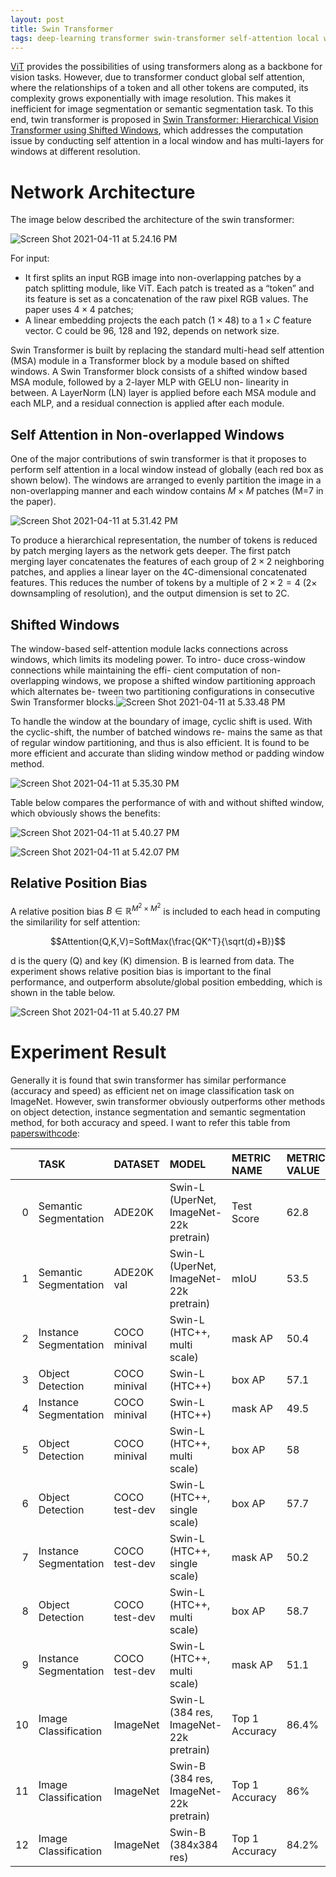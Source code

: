 ```yaml
---
layout: post
title: Swin Transformer
tags: deep-learning transformer swin-transformer self-attention local window shifted-window cyclic-shift object-detection image-classification instance-segmentation semantic-segmentation
---
```

[ViT](vit/) provides the possibilities of using transformers along as a backbone for vision tasks. However, due to transformer conduct global self attention, where the relationships of a token and all other tokens are computed, its complexity grows exponentially with image resolution. This makes it inefficient for image segmentation or semantic segmentation task. To this end, twin transformer is proposed in  [Swin Transformer: Hierarchical Vision Transformer using Shifted Windows](https://arxiv.org/abs/2103.14030), which addresses the computation issue by conducting self attention in a local window and has multi-layers for windows at different resolution.

# Network Architecture

The image below described the architecture of the swin transformer:

![Screen Shot 2021-04-11 at 5.24.16 PM](https://raw.githubusercontent.com/zhangtemplar/zhangtemplar.github.io/master/uPic/2021_04_11_17_24_24_Screen%20Shot%202021-04-11%20at%205.24.16%20PM.png)

For input:

- It first splits an input RGB image into non-overlapping patches by a patch splitting module, like ViT. Each patch is treated as a “token” and its feature is set as a concatenation of the raw pixel RGB values. The paper uses $4\times4$ patches;
- A linear embedding projects the each patch ($1\times48$) to a $1\times C$ feature vector. C could be 96, 128 and 192, depends on network size.

Swin Transformer is built by replacing the standard multi-head self attention (MSA) module in a Transformer block by a module based on shifted windows. A Swin Transformer block consists of a shifted window based MSA module, followed by a 2-layer MLP with GELU non- linearity in between. A LayerNorm (LN) layer is applied before each MSA module and each MLP, and a residual connection is applied after each module.

## Self Attention in Non-overlapped Windows

One of the major contributions of swin transformer is that it proposes to perform self attention in a local window instead of globally (each red box as shown below). The windows are arranged to evenly partition the image in a non-overlapping manner and each window contains $M\times M$ patches (M=7 in the paper).

![Screen Shot 2021-04-11 at 5.31.42 PM](https://raw.githubusercontent.com/zhangtemplar/zhangtemplar.github.io/master/uPic/2021_04_11_17_31_44_Screen%20Shot%202021-04-11%20at%205.31.42%20PM.png)

To produce a hierarchical representation, the number of tokens is reduced by patch merging layers as the network gets deeper. The first patch merging layer concatenates the features of each group of $2\times2$ neighboring patches, and applies a linear layer on the 4C-dimensional concatenated features. This reduces the number of tokens by a multiple of $2\times2=4$ (2× downsampling of resolution), and the output dimension is set to 2C.

## Shifted Windows

The window-based self-attention module lacks connections across windows, which limits its modeling power. To intro- duce cross-window connections while maintaining the effi- cient computation of non-overlapping windows, we propose a shifted window partitioning approach which alternates be- tween two partitioning configurations in consecutive Swin Transformer blocks.![Screen Shot 2021-04-11 at 5.33.48 PM](https://raw.githubusercontent.com/zhangtemplar/zhangtemplar.github.io/master/uPic/2021_04_11_17_33_50_Screen%20Shot%202021-04-11%20at%205.33.48%20PM.png)

To handle the window at the boundary of image, cyclic shift is used. With the cyclic-shift, the number of batched windows re- mains the same as that of regular window partitioning, and thus is also efficient. It is found to be more efficient and accurate than sliding window method or padding window method.

![Screen Shot 2021-04-11 at 5.35.30 PM](https://raw.githubusercontent.com/zhangtemplar/zhangtemplar.github.io/master/uPic/2021_04_11_17_35_34_Screen%20Shot%202021-04-11%20at%205.35.30%20PM.png)

Table below compares the performance of with and without shifted window, which obviously shows the benefits:

![Screen Shot 2021-04-11 at 5.40.27 PM](https://raw.githubusercontent.com/zhangtemplar/zhangtemplar.github.io/master/uPic/2021_04_11_17_41_15_2021_04_11_17_40_32_Screen%20Shot%202021-04-11%20at%205.40.27%20PM.png)

![Screen Shot 2021-04-11 at 5.42.07 PM](https://raw.githubusercontent.com/zhangtemplar/zhangtemplar.github.io/master/uPic/2021_04_11_17_42_49_2021_04_11_17_42_09_Screen%20Shot%202021-04-11%20at%205.42.07%20PM.png)

## Relative Position Bias

A relative position bias $B\in\mathbb{R}^{M^2\times M^2}$ is included to each head in computing the similarility for self attention:

$$Attention(Q,K,V)=SoftMax(\frac{QK^T}{\sqrt(d)+B})$$

d is the query (Q) and key (K) dimension. B is learned from data. The experiment shows relative position bias is important to the final performance, and outperform absolute/global position embedding, which is shown in the table below.

![Screen Shot 2021-04-11 at 5.40.27 PM](https://raw.githubusercontent.com/zhangtemplar/zhangtemplar.github.io/master/uPic/2021_04_11_17_43_57_2021_04_11_17_41_15_2021_04_11_17_40_32_Screen%20Shot%202021-04-11%20at%205.40.27%20PM.png)

# Experiment Result

Generally it is found that swin transformer has similar performance (accuracy and speed) as efficient net on image classification task on ImageNet. However, swin transformer obviously outperforms other methods on object detection, instance segmentation and semantic segmentation method, for both accuracy and speed. I want to refer this table from [paperswithcode](https://paperswithcode.com/paper/swin-transformer-hierarchical-vision):

|      | TASK                  | DATASET       | MODEL                                   | METRIC NAME    | METRIC VALUE | GLOBAL RANK |
| ---: | :-------------------- | :------------ | :-------------------------------------- | :------------- | :----------- | :---------- |
|    0 | Semantic Segmentation | ADE20K        | Swin-L (UperNet, ImageNet-22k pretrain) | Test Score     | 62.8         | # 1         |
|    1 | Semantic Segmentation | ADE20K val    | Swin-L (UperNet, ImageNet-22k pretrain) | mIoU           | 53.5         | # 1         |
|    2 | Instance Segmentation | COCO minival  | Swin-L (HTC++, multi scale)             | mask AP        | 50.4         | # 1         |
|    3 | Object Detection      | COCO minival  | Swin-L (HTC++)                          | box AP         | 57.1         | # 2         |
|    4 | Instance Segmentation | COCO minival  | Swin-L (HTC++)                          | mask AP        | 49.5         | # 2         |
|    5 | Object Detection      | COCO minival  | Swin-L (HTC++, multi scale)             | box AP         | 58           | # 1         |
|    6 | Object Detection      | COCO test-dev | Swin-L (HTC++, single scale)            | box AP         | 57.7         | # 2         |
|    7 | Instance Segmentation | COCO test-dev | Swin-L (HTC++, single scale)            | mask AP        | 50.2         | # 2         |
|    8 | Object Detection      | COCO test-dev | Swin-L (HTC++, multi scale)             | box AP         | 58.7         | # 1         |
|    9 | Instance Segmentation | COCO test-dev | Swin-L (HTC++, multi scale)             | mask AP        | 51.1         | # 1         |
|   10 | Image Classification  | ImageNet      | Swin-L (384 res, ImageNet-22k pretrain) | Top 1 Accuracy | 86.4%        | # 17        |
|   11 | Image Classification  | ImageNet      | Swin-B (384 res, ImageNet-22k pretrain) | Top 1 Accuracy | 86%          | # 20        |
|   12 | Image Classification  | ImageNet      | Swin-B (384x384 res)                    | Top 1 Accuracy | 84.2%        | # 37        |


